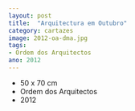 ```yaml
---
layout: post
title:  "Arquitectura em Outubro"
category: cartazes
image: 2012-oa-dma.jpg
tags:
- Ordem dos Arquitectos
ano: 2012
---
```


- 50 x 70 cm
- Ordem dos Arquitectos
- 2012

